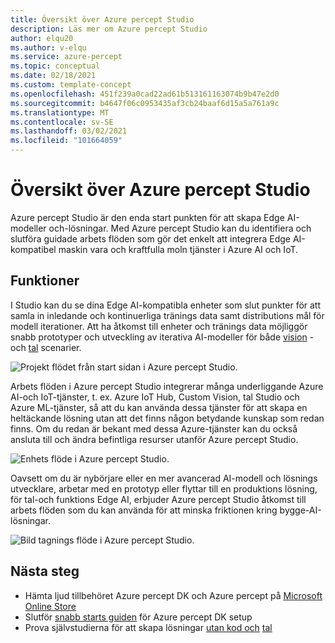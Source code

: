 ```yaml
---
title: Översikt över Azure percept Studio
description: Läs mer om Azure percept Studio
author: elqu20
ms.author: v-elqu
ms.service: azure-percept
ms.topic: conceptual
ms.date: 02/18/2021
ms.custom: template-concept
ms.openlocfilehash: 451f239a0cad22ad61b513161163074b9b47e2d0
ms.sourcegitcommit: b4647f06c0953435af3cb24baaf6d15a5a761a9c
ms.translationtype: MT
ms.contentlocale: sv-SE
ms.lasthandoff: 03/02/2021
ms.locfileid: "101664059"
---
```

# <a name="azure-percept-studio-overview"></a>Översikt över Azure percept Studio

Azure percept Studio är den enda start punkten för att skapa Edge AI-modeller och-lösningar. Med Azure percept Studio kan du identifiera och slutföra guidade arbets flöden som gör det enkelt att integrera Edge AI-kompatibel maskin vara och kraftfulla moln tjänster i Azure AI och IoT.

## <a name="features"></a>Funktioner

I Studio kan du se dina Edge AI-kompatibla enheter som slut punkter för att samla in inledande och kontinuerliga tränings data samt distributions mål för modell iterationer. Att ha åtkomst till enheter och tränings data möjliggör snabb prototyper och utveckling av iterativa AI-modeller för både [vision](./tutorial-nocode-vision.md) -och [tal](./tutorial-no-code-speech.md) scenarier.

![Projekt flödet från start sidan i Azure percept Studio.](./media/overview-azure-percept-studio/percept-studio-flow.png)

Arbets flöden i Azure percept Studio integrerar många underliggande Azure AI-och IoT-tjänster, t. ex. Azure IoT Hub, Custom Vision, tal Studio och Azure ML-tjänster, så att du kan använda dessa tjänster för att skapa en heltäckande lösning utan att det finns någon betydande kunskap som redan finns. Om du redan är bekant med dessa Azure-tjänster kan du också ansluta till och ändra befintliga resurser utanför Azure percept Studio.

![Enhets flöde i Azure percept Studio.](./media/overview-azure-percept-studio/device-flow.png)

Oavsett om du är nybörjare eller en mer avancerad AI-modell och lösnings utvecklare, arbetar med en prototyp eller flyttar till en produktions lösning, för tal-och funktions Edge AI, erbjuder Azure percept Studio åtkomst till arbets flöden som du kan använda för att minska friktionen kring bygge-AI-lösningar.

![Bild tagnings flöde i Azure percept Studio.](./media/overview-azure-percept-studio/image-flow.png)

## <a name="next-steps"></a>Nästa steg

<!-- [here](https://go.microsoft.com/fwlink/?linkid=2135819). -->

- Hämta ljud tillbehöret Azure percept DK och Azure percept på [Microsoft Online Store](https://go.microsoft.com/fwlink/p/?LinkId=2155270)
- Slutför [snabb starts guiden](./quickstart-percept-dk-set-up.md) för Azure percept DK setup
- Prova självstudierna för att skapa lösningar [utan kod och](./tutorial-nocode-vision.md) [tal](./tutorial-no-code-speech.md)
